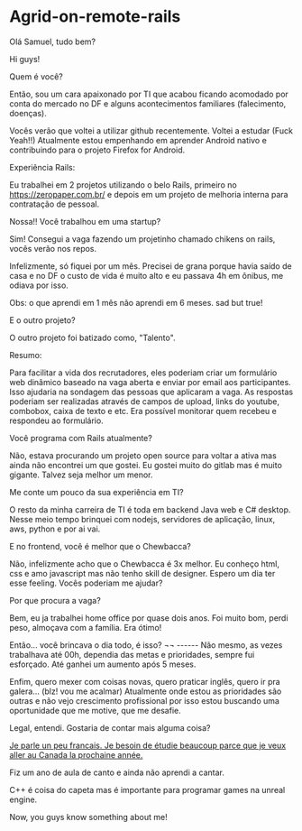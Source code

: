 # Agrid-on-remote-rails

Olá Samuel, tudo bem?

Hi guys!

Quem é você?

Então, sou um cara apaixonado por TI que acabou ficando acomodado por conta do mercado no DF e alguns acontecimentos familiares (falecimento, doenças).

Vocês verão que voltei a utilizar github recentemente. Voltei a estudar (Fuck Yeah!!)
Atualmente estou empenhando em aprender Android nativo e contribuindo para o projeto Firefox for Android.

Experiência Rails:

Eu trabalhei em 2 projetos utilizando o belo Rails, primeiro no https://zeropaper.com.br/ e depois em um projeto de melhoria interna para contratação de pessoal.

Nossa!! Você trabalhou em uma startup? 

Sim! Consegui a vaga fazendo um projetinho chamado chikens on rails, vocês verão nos repos.

Infelizmente, só fiquei por um mês. Precisei de grana porque havia saído de casa e no DF o custo de vida é muito alto e eu passava 4h em ônibus, me odiava por isso.

Obs: o que aprendi em 1 mês não aprendi em 6 meses. sad but true!

E o outro projeto?

O outro projeto foi batizado como, "Talento".

Resumo: 

Para facilitar a vida dos recrutadores, eles poderiam criar um formulário web dinâmico baseado na vaga aberta e enviar por email aos participantes. Isso ajudaria na sondagem das pessoas que aplicaram a vaga. 
As respostas poderiam ser realizadas através de campos de upload, links do youtube, combobox, caixa de texto e etc.
Era possível monitorar quem recebeu e respondeu ao formulário.

Você programa com Rails atualmente?

Não, estava procurando um projeto open source para voltar a ativa mas ainda não encontrei um que gostei. Eu gostei muito do gitlab mas é muito gigante. Talvez seja melhor um menor. 

Me conte um pouco da sua experiência em TI?

O resto da minha carreira de TI é toda em backend Java web e C# desktop. Nesse meio tempo brinquei com nodejs, servidores de aplicação, linux, aws, python e por ai vai.

E no frontend, você é melhor que o Chewbacca?

Não, infelizmente acho que o Chewbacca é 3x melhor.
Eu conheço html, css e amo javascript mas não tenho skill de designer. Espero um dia ter esse feeling. Vocês poderiam me ajudar?

Por que procura a vaga?

Bem, eu ja trabalhei home office por quase dois anos. Foi muito bom, perdi peso, almoçava com a família. Era ótimo!

Então... você brincava o dia todo, é isso?
¬¬ ------ 
Não mesmo, as vezes trabalhava até 00h, dependia das metas e prioridades, sempre fui esforçado. Até ganhei um aumento após 5 meses.

Enfim, quero mexer com coisas novas, quero praticar inglês, quero ir pra galera... (blz! vou me acalmar)
Atualmente onde estou as prioridades são outras e não vejo crescimento profissional por isso estou buscando uma oportunidade que me motive, que me desafie.

Legal, entendi. Gostaria de contar mais alguma coisa?

[Je parle un peu francais. Je besoin de étudie beaucoup parce que je veux aller au Canada la prochaine année.](https://translate.google.com.br/#auto/pt/Je%20parle%20un%20peu%20francais.%20Je%20besoin%20de%20%C3%A9tudie%20beaucoup%20parce%20que%20je%20veux%20aller%20au%20Canada%20la%20prochaine%20ann%C3%A9e.)

Fiz um ano de aula de canto e ainda não aprendi a cantar.

C++ é coisa do capeta mas é importante para programar games na unreal engine.

Now, you guys know something about me!
